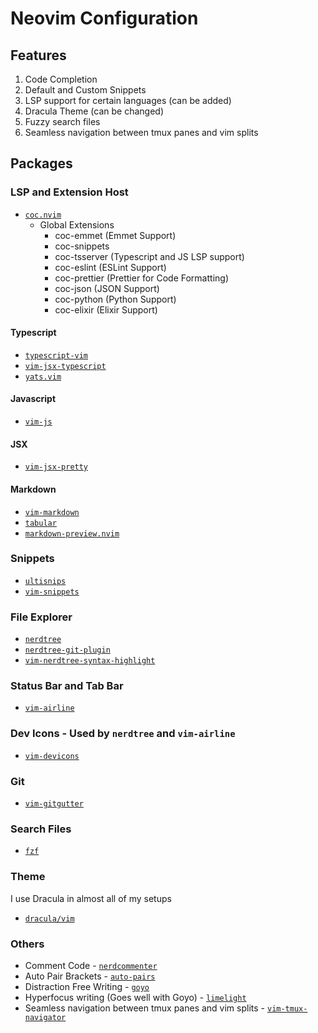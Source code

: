 # Neovim Configuration

## Features
1. Code Completion
2. Default and Custom Snippets
3. LSP support for certain languages (can be added)
4. Dracula Theme (can be changed)
5. Fuzzy search files
6. Seamless navigation between tmux panes and vim splits

## Packages
### LSP and Extension Host
- [`coc.nvim`](https://github.com/neoclide/coc.nvim)
    - Global Extensions
        - coc-emmet (Emmet Support)
        - coc-snippets
        - coc-tsserver (Typescript and JS LSP support)
        - coc-eslint (ESLint Support)
        - coc-prettier (Prettier for Code Formatting)
        - coc-json (JSON Support)
        - coc-python (Python Support)
        - coc-elixir (Elixir Support)

#### Typescript
  - [`typescript-vim`](https://github.com/leafgarland/typescript-vim)
  - [`vim-jsx-typescript`](https://github.com/peitalin/vim-jsx-typescript)
  - [`yats.vim`](https://github.com/HerringtonDarkholme/yats.vim)
#### Javascript
  - [`vim-js`](https://github.com/yuezk/vim-js)
#### JSX
  - [`vim-jsx-pretty`](https://github.com/MaxMEllon/vim-jsx-pretty)
#### Markdown
  - [`vim-markdown`](https://github.com/plasticboy/vim-markdown)
  - [`tabular`](https://github.com/godlygeek/tabular)
  - [`markdown-preview.nvim`](https://github.com/iamcco/markdown-preview.nvim)

### Snippets
- [`ultisnips`](https://github.com/SirVer/ultisnips)
- [`vim-snippets`](https://github.com/honza/vim-snippets)

### File Explorer
- [`nerdtree`](https://github.com/preservim/nerdtree)
- [`nerdtree-git-plugin`](https://github.com/Xuyuanp/nerdtree-git-plugin)
- [`vim-nerdtree-syntax-highlight`](https://github.com/tiagofumo/vim-nerdtree-syntax-highlight)

### Status Bar and Tab Bar
- [`vim-airline`](https://github.com/vim-airline/vim-airline)

### Dev Icons - Used by `nerdtree` and `vim-airline`
- [`vim-devicons`](https://github.com/ryanoasis/vim-devicons)

### Git
- [`vim-gitgutter`](https://github.com/airblade/vim-gitgutter)

### Search Files
- [`fzf`](https://github.com/junegunn/fzf.vim)

### Theme
I use Dracula in almost all of my setups
- [`dracula/vim`](https://github.com/dracula/vim)

### Others
- Comment Code - [`nerdcommenter`](https://github.com/preservim/nerdcommenter)
- Auto Pair Brackets - [`auto-pairs`](https://github.com/jiangmiao/auto-pairs)
- Distraction Free Writing - [`goyo`](https://github.com/junegunn/goyo.vim)
- Hyperfocus writing (Goes well with Goyo) - [`limelight`](https://github.com/junegunn/limelight.vim)
- Seamless navigation between tmux panes and vim splits - [`vim-tmux-navigator`](https://github.com/christoomey/vim-tmux-navigator)
